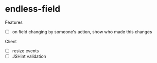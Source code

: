 # endless-field

Features
- [ ] on field changing by someone's action, show who made this changes

Client
- [ ] resize events
- [ ] JSHint validation